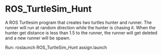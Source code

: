 # ROS_TurtleSim_Hunt
A ROS Turtlesim program that creates two turtles hunter and runner. The runner will run at random direction while the hunter is chasing it. When the hunter get distance is less than 1.5 to the runner, the runner will get deleted and a new runner will be spawn.

Run: roslaunch ROS_TurtleSim_Hunt assign.launch
